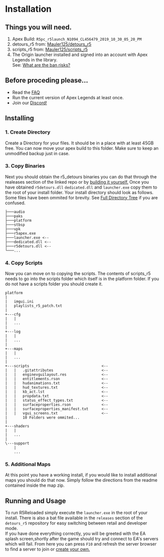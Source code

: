# **Installation**

## Things you will need.
1. Apex Build: `R5pc_r5launch_N1094_CL456479_2019_10_30_05_20_PM`
2. detours_r5 from: [Mauler125/detours_r5](https://github.com/Mauler125/detours_r5)
3. scripts_r5 from: [Mauler125/scripts_r5](https://github.com/Mauler125/scripts_r5)
4. The Origin launcher installed and signed into an account with Apex Legends in the library.<br/> See: [What are the ban risks?](../faq/faq#what-are-the-ban-risks)

## Before proceding please...
- Read the [FAQ](../faq/faq)
- Run the current version of Apex Legends at least once. 
- Join our [Discord!](https://discord.com/invite/jqMkUdXrBr)

## Installing
### 1. Create Directory
Create a Directory for your files. It should be in a place with at least 45GB free. You can now move your apex build to this folder. Make sure to keep an unmodified backup just in case.

### 3. Copy Binaries
Next you should obtain the r5_detours binaries you can do that through the realeases section of the linked repo or by [building it yourself.](../installation/build) Once you have obtained `r5detours.dll` `dedicated.dll` and `launcher.exe` copy them to the root of your install folder. Your install directory should look as follows. Some files have been ommited for brevity. See [Full Directory Tree](../installation/tree) if you are confused.
```
├───audio
├───paks
├───platform
├───stbsp
├───vpk
├───r5apex.exe
├───launcher.exe <-- 
├───dedicated.dll <-- 
├───r5detours.dll <-- 
└───... 
```
### 4. Copy Scripts
Now you can move on to copying the scripts. The contents of scripts_r5 needs to go into the scripts folder which itself is in the platform folder. If you do not have a scripts folder you should create it. 

```
platform
|
|   imgui.ini
|   playlists_r5_patch.txt
|   
+---cfg
|   |
|   ...
|           
+---log
|   |
|   ...
|
+---maps
|   |
|   ...
|           
+---scripts                                 <--
|   |   .gitattributes                      <--
|   |   enginevguilayout.res                <--
|   |   entitlements.rson                   <--
|   |   hudanimations.txt                   <--
|   |   hud_textures.txt                    <--
|   |   kb_act.lst                          <--
|   |   propdata.txt                        <--
|   |   status_effect_types.txt             <--
|   |   surfaceproperties.rson              <--
|   |   surfaceproperties_manifest.txt      <--
|   |   vgui_screens.txt                    <--
|       10 Folders were ommited...          
|               
+---shaders
|   |
|   ...
|           
\---support
    |
    ...
```

### 5. Additional Maps

At this point you have a working install, if you would like to install additional maps you should do that now. Simply follow the directions from the readme contained inside the map zip.

## Running and Usage

To run R5Reloaded simply execute the `launcher.exe` in the root of your install. There is also a bat file available in the `releases` section of the `detours_r5` repository for easy switching between retail and developer mode.<br/> If you have done everything correctly, you will be greeted with the EA splash screen,shortly after the game should try and connect to EA's servers which will fail. From here you can press `F10` and refresh the server browser to find a server to join or [create your own.](../servers/hosting)
